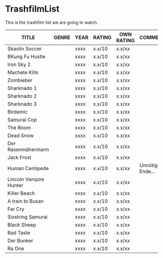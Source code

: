 # TrashfilmList
This is the trashfilm list we are going to watch.

| TITLE                  | GENRE                     | YEAR | RATING | OWN RATING   | COMMENTS                           |
|------------------------|---------------------------|------|--------|--------------|------------------------------------|
| Skaolin Soccer         |                           | xxxx | x.x/10 | x.x/xx       |                                    |
| BKung Fu Hustle        |                           | xxxx | x.x/10 | x.x/xx       |                                    |
| Iron Sky 2             |                           | xxxx | x.x/10 | x.x/xx       |                                    |
| Machete Kills          |                           | xxxx | x.x/10 | x.x/xx       |                                    |
| Zombieber              |                           | xxxx | x.x/10 | x.x/xx       |                                    |
| Sharknado 1            |                           | xxxx | x.x/10 | x.x/xx       |                                    |
| Sharknado 2            |                           | xxxx | x.x/10 | x.x/xx       |                                    |
| Sharknado 3            |                           | xxxx | x.x/10 | x.x/xx       |                                    |
| Birdemic               |                           | xxxx | x.x/10 | x.x/xx       |                                    |
| Samurai Cop            |                           | xxxx | x.x/10 | x.x/xx       |                                    |
| The Room               |                           | xxxx | x.x/10 | x.x/xx       |                                    |
| Dead Snow              |                           | xxxx | x.x/10 | x.x/xx       |                                    |
| Der Rasenmähermann     |                           | xxxx | x.x/10 | x.x/xx       |                                    |
| Jack Frost             |                           | xxxx | x.x/10 | x.x/xx       |                                    |
| Human Centipede        |                           | xxxx | x.x/10 | x.x/xx       | Unnötiges Ende...                  |
| Lincoln Vampire Hunter |                           | xxxx | x.x/10 | x.x/xx       |                                    |
| Killer Beach           |                           | xxxx | x.x/10 | x.x/xx       |                                    |
| A train to Busan       |                           | xxxx | x.x/10 | x.x/xx       |                                    |
| Far Cry                |                           | xxxx | x.x/10 | x.x/xx       |                                    |
| Sixstring Samurai      |                           | xxxx | x.x/10 | x.x/xx       |                                    |
| Black Sheep            |                           | xxxx | x.x/10 | x.x/xx       |                                    |
| Bad Taste              |                           | xxxx | x.x/10 | x.x/xx       |                                    |
| Der Bunker             |                           | xxxx | x.x/10 | x.x/xx       |                                    |
| Ra One                 |                           | xxxx | x.x/10 | x.x/xx       |                                    |
